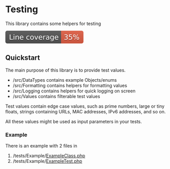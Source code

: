 # Testing

This library contains some helpers for testing

![coverage](docs/coverage-badge.svg)

## Quickstart

The main purpose of this library is to provide test values.

* /src/DataTypes contains example Objects/enums
* /src/Formatting contains helpers for formatting values
* /src/Logging contains helpers for quick logging on screen
* /src/Values contains filterable test values

Test values contain edge case values, such as prime numbers, large or tiny floats, strings containing URLs, MAC addresses, IPv6 addresses, and so on.

All these values might be used as input parameters in your tests.

### Example

There is an example with 2 files in

1. /tests/Example/[ExampleClass.php](./tests/Example/ExampleClass.php)
2. /tests/Example/[ExampleTest.php](./tests/Example/ExampleTest.php) 
